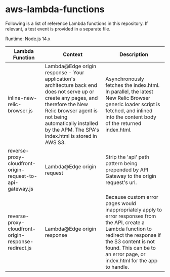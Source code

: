 # aws-lambda-functions

Following is a list of reference Lambda functions in this repository. If relevant, a test event is provided in a separate file.

Runtime: Node.js 14.x

| Lambda Function | Context | Description |
| --- | --- | --- |
| inline-new-relic-browser.js | Lambda@Edge origin response - Your application's architecture back end does not serve up or create any pages, and therefore the New Relic browser agent is not being automatically installed by the APM. The SPA's index.html is stored in AWS S3. | Asynchronously fetches the index.html. In parallel, the latest New Relic Browser generic loader script is fetched, and inlined into the content body of the returned index.html. |
| reverse-proxy-cloudfront-origin-request-to-api-gateway.js | Lambda@Edge origin request | Strip the 'api' path pattern being prepended by API Gateway to the origin request's url. |
| reverse-proxy-cloudfront-origin-response-redirect.js | Lambda@Edge origin response | Because custom error pages would inappropriately apply to error responses from the API, create a Lambda function to redirect the response if the S3 content is not found. This can be to an error page, or index.html for the app to handle. |

